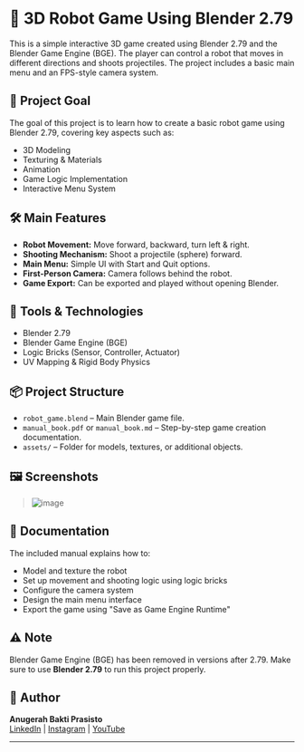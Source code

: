# 🤖 3D Robot Game Using Blender 2.79

This is a simple interactive 3D game created using Blender 2.79 and the Blender Game Engine (BGE). The player can control a robot that moves in different directions and shoots projectiles. The project includes a basic main menu and an FPS-style camera system.

## 🎯 Project Goal

The goal of this project is to learn how to create a basic robot game using Blender 2.79, covering key aspects such as:

- 3D Modeling
- Texturing & Materials
- Animation
- Game Logic Implementation
- Interactive Menu System

## 🛠 Main Features

- **Robot Movement:** Move forward, backward, turn left & right.
- **Shooting Mechanism:** Shoot a projectile (sphere) forward.
- **Main Menu:** Simple UI with Start and Quit options.
- **First-Person Camera:** Camera follows behind the robot.
- **Game Export:** Can be exported and played without opening Blender.

## 🧰 Tools & Technologies

- Blender 2.79
- Blender Game Engine (BGE)
- Logic Bricks (Sensor, Controller, Actuator)
- UV Mapping & Rigid Body Physics

## 📦 Project Structure

- `robot_game.blend` – Main Blender game file.
- `manual_book.pdf` or `manual_book.md` – Step-by-step game creation documentation.
- `assets/` – Folder for models, textures, or additional objects.

## 🖼 Screenshots

> ![image](https://github.com/user-attachments/assets/6c88bd5e-a976-4f61-a6ea-a3d06d255b30)

## 📄 Documentation

The included manual explains how to:
- Model and texture the robot
- Set up movement and shooting logic using logic bricks
- Configure the camera system
- Design the main menu interface
- Export the game using "Save as Game Engine Runtime"

## ⚠️ Note

Blender Game Engine (BGE) has been removed in versions after 2.79. Make sure to use **Blender 2.79** to run this project properly.

## 👤 Author

**Anugerah Bakti Prasisto**  
[LinkedIn](https://www.linkedin.com/in/anugerah-bakti-04422122b) | [Instagram](https://www.instagram.com/bakti_011/) | [YouTube](https://www.youtube.com/@08.anugerahbaktiprasisto49)

---
